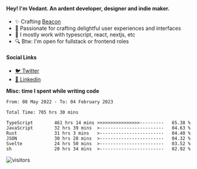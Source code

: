 #### Hey! I'm Vedant. An ardent developer, designer and indie maker.
- ✨ Crafting [Beacon](https://github.com/withbeacon/beacon)
- 💙 Passionate for crafting delightful user experiences and interfaces
- 🚀 I mostly work with typescript, react, nextjs, etc
- 🔍 Btw: I'm open for fullstack or frontend roles

#### Social Links
- [🐦 Twitter](https://twitter.com/vedantnn7)
- [💼 Linkedin](https://linkedin.com/in/vedant-nandwana)

**Misc: time I spent while writing code**
<!--START_SECTION:waka-->

```text
From: 08 May 2022 - To: 04 February 2023

Total Time: 705 hrs 30 mins

TypeScript        461 hrs 14 mins >>>>>>>>>>>>>>>>---------   65.38 %
JavaScript        32 hrs 39 mins  >------------------------   04.63 %
Rust              31 hrs 3 mins   >------------------------   04.40 %
JSON              30 hrs 28 mins  >------------------------   04.32 %
Svelte            24 hrs 50 mins  >------------------------   03.52 %
sh                20 hrs 34 mins  >------------------------   02.92 %
```

<!--END_SECTION:waka-->


<!--START_SECTION:activity-->
![visitors](https://visitor-badge.laobi.icu/badge?page_id=vedantnn71.vedantnn71)
<!--END_SECTION:activity-->
